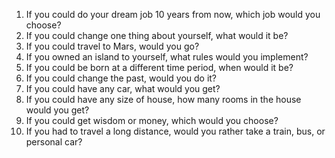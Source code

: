 1. If you could do your dream job 10 years from now, which job would you choose?
2. If you could change one thing about yourself, what would it be?
3. If you could travel to Mars, would you go?
4. If you owned an island to yourself, what rules would you implement?
5. If you could be born at a different time period, when would it be?
6. If you could change the past, would you do it?
7. If you could have any car, what would you get?
8. If you could have any size of house, how many rooms in the house would you get?
9. If you could get wisdom or money, which would you choose?
10. If you had to travel a long distance, would you rather take a train, bus, or personal car?
